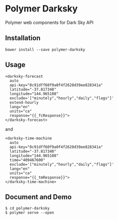 # Polymer Darksky

Polymer web components for Dark Sky API

## Installation

```
bower install --save polymer-darksky
```

## Usage

```
<darksky-forecast
  auto
  api-key="0c91dff60f9a0f4f2628d39ee828341a"
  latitude="-37.817348"
  longitude="144.965108"
  exclude='["minutely","hourly","daily","flags"]'
  extend-hourly
  lang="en"
  units="ca"
  response="{{_fcResponse}}">
</darksky-forecast>
```

and

```
<darksky-time-machine
  auto
  api-key="0c91dff60f9a0f4f2628d39ee828341a"
  latitude="-37.817348"
  longitude="144.965108"
  time="409467600"
  exclude='["minutely","hourly","daily","flags"]'
  lang="en"
  units="ca"
  response="{{_tmResponse}}">
</darksky-time-machine>
```

## Document and Demo

```
$ cd polymer-darksky
$ polymer serve --open
```
